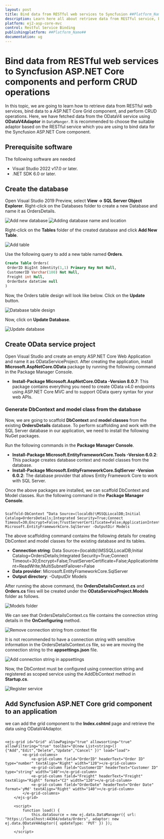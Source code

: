```yaml
---
layout: post
title: Bind data from RESTful web services to Syncfusion ##Platform_Name## Component and perform CRUD operations
description: Learn here all about retrieve data from RESTful service, bind data to Syncfusion ##Platform_Name## Common component and more.
platform: ej2-asp-core-mvc
control: Restful Service Binding
publishingplatform: ##Platform_Name##
documentation: ug
---
```


# Bind data from RESTful web services to Syncfusion ASP.NET Core components and perform CRUD operations

In this topic, we are going to learn how to retrieve data from RESTful web services, bind data to a ASP.NET Core Grid component, and perform CRUD operations. Here, we have fetched data from the ODataV4 service using **ODataV4Adaptor** in `DataManger`. It is recommended to choose the suitable adaptor based on the RESTful service which you are using to bind data for the Syncfusion ASP.NET Core component.

## Prerequisite software

The following software are needed
* Visual Studio 2022 v17.0 or later.
* .NET SDK 6.0 or later.

## Create the database

Open Visual Studio 2019 Preview, select **View -> SQL Server Object Explorer**. Right-click on the Databases folder to create a new Database and name it as OrdersDetails.

![Add new database](../images/odata-add-db.png)
![Adding database name and location](../images/odata-db-name.png)

Right-click on the **Tables** folder of the created database and click **Add New Table**.

![Add table](../images/odata-add-table.png)

Use the following query to add a new table named **Orders**.

```sql
Create Table Orders(
 OrderID BigInt Identity(1,1) Primary Key Not Null,
 CustomerID Varchar(100) Not Null,
 Freight int Null,
 OrderDate datetime null
)
```

Now, the Orders table design will look like below. Click on the **Update** button.

![Database table design](../images/odata-table-design.png)

Now, click on **Update Database**.

![Update database](../images/odata-update-db.png)

## Create OData service project

Open Visual Studio and create an empty ASP.NET Core Web Application and name it as ODataServiceProject. After creating the application, install **Microsoft.AspNetCore.OData** package by running the following command in the Package Manager Console.
* **Install-Package Microsoft.AspNetCore.OData -Version 8.0.7**: This package contains everything you need to create OData v4.0 endpoints using ASP.NET Core MVC and to support OData query syntax for your web APIs.

### Generate DbContext and model class from the database

Now, we are going to scaffold **DbContext** and **model classes** from the existing **OrdersDetails** database. To perform scaffolding and work with the SQL Server database in our application, we need to install the following NuGet packages.

Run the following commands in the **Package Manager Console**.

* **Install-Package Microsoft.EntityFrameworkCore.Tools -Version 6.0.2**: This package creates database context and model classes from the database.
* **Install-Package Microsoft.EntityFrameworkCore.SqlServer -Version 6.0.2**: The database provider that allows Entity Framework Core to work with SQL Server.

Once the above packages are installed, we can scaffold DbContext and Model classes. Run the following command in the **Package Manager Console**.

```

Scaffold-DbContext “Data Source=(localdb)\MSSQLLocalDB;Initial Catalog=OrdersDetails;Integrated Security=True;Connect Timeout=30;Encrypt=False;TrustServerCertificate=False;ApplicationIntent=ReadWrite;MultiSubnetFailover=False” Microsoft.EntityFrameworkCore.SqlServer -OutputDir Models

```

The above scaffolding command contains the following details for creating DbContext and model classes for the existing database and its tables.
* **Connection string**: Data Source=(localdb)\MSSQLLocalDB;Initial Catalog=OrdersDetails;Integrated Security=True;Connect Timeout=30;Encrypt=False;TrustServerCertificate=False;ApplicationIntent=ReadWrite;MultiSubnetFailover=False
* **Data provider**: Microsoft.EntityFrameworkCore.SqlServer
* **Output directory**: -OutputDir Models

After running the above command, the **OrdersDetailsContext.cs** and **Orders.cs** files will be created under the **ODataServiceProject.Models** folder as follows.

![Models folder](../images/odata-models.png)

We can see that OrdersDetailsContext.cs file contains the connection string details in the **OnConfiguring** method.

![Remove connection string from context file](../images/odata-context.png)

It is not recommended to have a connection string with sensitive information in the OrdersDetailsContext.cs file, so we are moving the connection string to the **appsettings.json** file.

![Add connection string in appsettings](../images/odata-appsettings.png)

Now, the DbContext must be configured using connection string and registered as scoped service using the AddDbContext method in **Startup.cs**.

![Register service](../images/odata-startup.png)

## Add Syncfusion ASP.NET Core grid component to an application

we can add the grid component to the **Index.cshtml** page and retrieve the data using ODataV4Adaptor.

```cshtml

<ejs-grid id="Grid" allowPaging="true" allowsorting="true" allowFiltering="true" toolbar="@(new List<string>() {"Add","Edit","Delete","Update","Cancel" })" load="load">
        <e-grid-columns>
            <e-grid-column field="OrderID" headerText="Order ID" type="number" textAlign="Right" width="120"></e-grid-column>
            <e-grid-column field="CustomerID" headerText="Customer ID" type="string" width="140"></e-grid-column>
            <e-grid-column field="Freight" headerText="Freight" textAlign="Right" format="C2" width="120"></e-grid-column>
            <e-grid-column field="OrderDate" headerText="Order Date" format='yMd' textAlign="Right" width="140"></e-grid-column>
        </e-grid-columns>
    </ejs-grid>

    <script>
        function load() {
            this.dataSource = new ej.data.DataManager({ url: "https://localhost:44364/odata/Orders", adaptor: new ej.data.ODataV4Adaptor({ updateType: 'PUT' }) });
        }
    </script>

```

